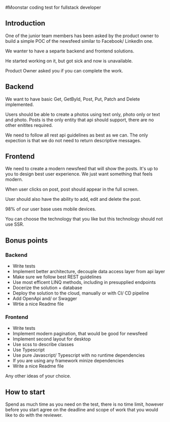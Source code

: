 #Moonstar coding test for fullstack developer

## Introduction

One of the junior team members has been asked by the product owner to build a simple POC of the newsfeed similar to Facebook/ LinkedIn one.

We wanter to have a separte backend and frontend solutions.

He started working on it, but got sick and now is unavailable.

Product Owner asked you if you can complete the work.

## Backend

We want to have basic Get, GetById, Post, Put, Patch and Delete implemented.

Users should be able to create a photos using text only, photo only or text and photo. Posts is the only entity that api should support, there are no other enitites required.

We need to follow all rest api guidelines as best as we can. The only expection is that we do not need to return descriptive messages.

## Frontend

We need to create a modern newsfeed that will show the posts. It's up to you to design best user experience. We just want something that feels modern.

When user clicks on post, post should appear in the full screen.

User should also have the ability to add, edit and delete the post.

98% of our user base uses mobile devices.

You can choose the technology that you like but this technology should not use SSR.

## Bonus points

### Backend

- Write tests
- Implement better architecture, decouple data access layer from api layer
- Make sure we follow best REST guidelines
- Use most efficent LINQ methods, including in presupplied endpoints
- Docerize the solution + database
- Deploy the solution to the cloud, manually or with CI/ CD pipeline
- Add OpenApi and/ or Swagger
- Wrtie a nice Readme file

### Frontend

- Write tests
- Implement modern pagination, that would be good for newsfeed
- Implement second layout for desktop
- Use scss to describe classes
- Use Typescript
- Use pure Javascript/ Typescript with no runtime dependencies
- If you are using any framework minize dependencies
- Write a nice Readme file

Any other ideas of your choice.

## How to start

Spend as much time as you need on the test, there is no time limit, however before you start agree on the deadline and scope of work that you would like to do with the reviewer.
